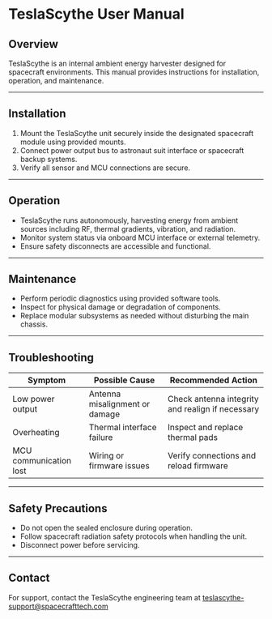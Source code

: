 # TeslaScythe User Manual

## Overview

TeslaScythe is an internal ambient energy harvester designed for spacecraft environments. This manual provides instructions for installation, operation, and maintenance.

---

## Installation

1. Mount the TeslaScythe unit securely inside the designated spacecraft module using provided mounts.
2. Connect power output bus to astronaut suit interface or spacecraft backup systems.
3. Verify all sensor and MCU connections are secure.

---

## Operation

- TeslaScythe runs autonomously, harvesting energy from ambient sources including RF, thermal gradients, vibration, and radiation.
- Monitor system status via onboard MCU interface or external telemetry.
- Ensure safety disconnects are accessible and functional.

---

## Maintenance

- Perform periodic diagnostics using provided software tools.
- Inspect for physical damage or degradation of components.
- Replace modular subsystems as needed without disturbing the main chassis.

---

## Troubleshooting

| Symptom               | Possible Cause                  | Recommended Action             |
|-----------------------|--------------------------------|-------------------------------|
| Low power output      | Antenna misalignment or damage | Check antenna integrity and realign if necessary |
| Overheating           | Thermal interface failure       | Inspect and replace thermal pads |
| MCU communication lost| Wiring or firmware issues       | Verify connections and reload firmware |

---

## Safety Precautions

- Do not open the sealed enclosure during operation.
- Follow spacecraft radiation safety protocols when handling the unit.
- Disconnect power before servicing.

---

## Contact

For support, contact the TeslaScythe engineering team at teslascythe-support@spacecrafttech.com
